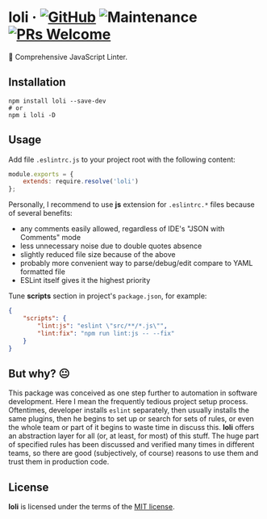 # loli &middot; [![GitHub](https://img.shields.io/github/license/mashape/apistatus.svg?style=flat-square)](LICENSE) ![Maintenance](https://img.shields.io/maintenance/yes/2021?color=brightgreen&style=flat-square) [![PRs Welcome](https://img.shields.io/badge/PRs-welcome-magenta.svg)]()

🚀 Comprehensive JavaScript Linter.


## Installation

```shell
npm install loli --save-dev
# or
npm i loli -D
```


## Usage

Add file `.eslintrc.js` to your project root with the following content:

```js
module.exports = {
    extends: require.resolve('loli')
};
```

Personally, I recommend to use **js** extension for `.eslintrc.*` files because of several benefits:

- any comments easily allowed, regardless of IDE's "JSON with Comments" mode
- less unnecessary noise due to double quotes absence
- slightly reduced file size because of the above
- probably more convenient way to parse/debug/edit compare to YAML formatted file
- ESLint itself gives it the highest priority

Tune **scripts** section in project's `package.json`, for example:

```json
{
    "scripts": {
        "lint:js": "eslint \"src/**/*.js\"",
        "lint:fix": "npm run lint:js -- --fix"
    }
}
```


## But why? 😐

This package was conceived as one step further to automation in software development. Here I mean the frequently tedious project setup process.
Oftentimes, developer installs `eslint` separately, then usually installs the same plugins, then he begins to set up or search for sets of rules,
or even the whole team or part of it begins to waste time in discuss this. **loli** offers an abstraction layer for all (or, at least, for most) of this stuff.
The huge part of specified rules has been discussed and verified many times in different teams,
so there are good (subjectively, of course) reasons to use them and trust them in production code.


## License

**loli** is licensed under the terms of the [MIT license](./LICENSE).
